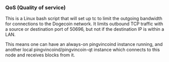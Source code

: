 ### QoS (Quality of service) ###

This is a Linux bash script that will set up tc to limit the outgoing bandwidth for connections to the Dogecoin network. It limits outbound TCP traffic with a source or destination port of 50696, but not if the destination IP is within a LAN.

This means one can have an always-on pingvincoind instance running, and another local pingvincoind/pingvincoin-qt instance which connects to this node and receives blocks from it.
